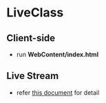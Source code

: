 # LiveClass
## Client-side
- run **WebContent/index.html**

## Live Stream
- refer [this document](WebContent/livestream/README.md) for detail
